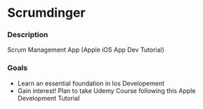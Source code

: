 # Scrumdinger
### Description
Scrum Management App (Apple iOS App Dev Tutorial)

### Goals
* Learn an essential foundation in Ios Developement
* Gain interest! Plan to take Udemy Course following this Apple Development Tutorial
